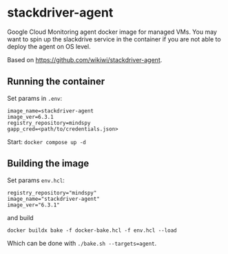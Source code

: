 # stackdriver-agent
Google Cloud Monitoring agent docker image for managed VMs. You may want to spin up the slackdrive service in the container if you are not able to deploy the agent on OS level.

Based on https://github.com/wikiwi/stackdriver-agent.

## Running the container

Set params in ```.env```:
```
image_name=stackdriver-agent
image_ver=6.3.1
registry_repository=mindspy
gapp_cred=<path/to/credentials.json>
```

Start:
```docker compose up -d```


## Building the image
Set params ```env.hcl```:
```
registry_repository="mindspy"
image_name="stackdriver-agent"
image_ver="6.3.1"
```
and build
```
docker buildx bake -f docker-bake.hcl -f env.hcl --load
```

Which can be done with ```./bake.sh --targets=agent```.
